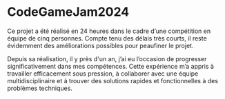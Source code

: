 # CodeGameJam2024
Ce projet a été réalisé en 24 heures dans le cadre d’une compétition en équipe de cinq personnes. Compte tenu des délais très courts, il reste évidemment des améliorations possibles pour peaufiner le projet.

Depuis sa réalisation, il y près d'un an, j’ai eu l’occasion de progresser significativement dans mes compétences. Cette expérience m’a appris à travailler efficacement sous pression, à collaborer avec une équipe multidisciplinaire et à trouver des solutions rapides et fonctionnelles à des problèmes techniques.
